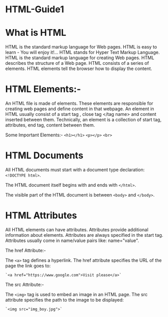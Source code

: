 # HTML-Guide1

# What is HTML
HTML is the standard markup language for Web pages.
HTML is easy to learn - You will enjoy it!...
HTML stands for Hyper Text Markup Language.
HTML is the standard markup language for creating Web pages.
HTML describes the structure of a Web page.
HTML consists of a series of elements.
HTML elements tell the browser how to display the content.

# HTML Elements:-
An HTML file is made of elements. These elements are responsible for creating web pages and define content in that webpage. An element in HTML usually consist of a start tag <tag name>, close tag </tag name> and content inserted between them. Technically, an element is a collection of start tag, attributes, end tag, content between them.

Some Important Elements:-
`<h1></h1>`
`<p></p>`
`<br>`

# HTML Documents
All HTML documents must start with a document type declaration: `<!DOCTYPE html>`.

The HTML document itself begins with <html> and ends with `</html>`.

The visible part of the HTML document is between `<body>` and `</body>`.

# HTML Attributes
All HTML elements can have attributes.
Attributes provide additional information about elements.
Attributes are always specified in the start tag.
Attributes usually come in name/value pairs like: name="value".

The href Attribute:-

The `<a>` tag defines a hyperlink.
The href attribute specifies the URL of the page the link goes to:
    
    `<a href="https://www.google.com">Visit please</a>`

The src Attribute:-

The `<img>` tag is used to embed an image in an HTML page. 
The src attribute specifies the path to the image to be displayed:

    `<img src="img_boy.jpg">`    
